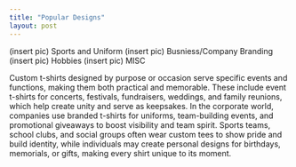 ```yaml
---
title: "Popular Designs"
layout: post
---
```


(insert pic) Sports and Uniform
(insert pic) Busniess/Company Branding
(insert pic) Hobbies
(insert pic) MISC

Custom t-shirts designed by purpose or occasion serve specific events and functions, making them both practical and memorable. These include event t-shirts for concerts, festivals, fundraisers, weddings, and family reunions, which help create unity and serve as keepsakes. In the corporate world, companies use branded t-shirts for uniforms, team-building events, and promotional giveaways to boost visibility and team spirit. Sports teams, school clubs, and social groups often wear custom tees to show pride and build identity, while individuals may create personal designs for birthdays, memorials, or gifts, making every shirt unique to its moment.
